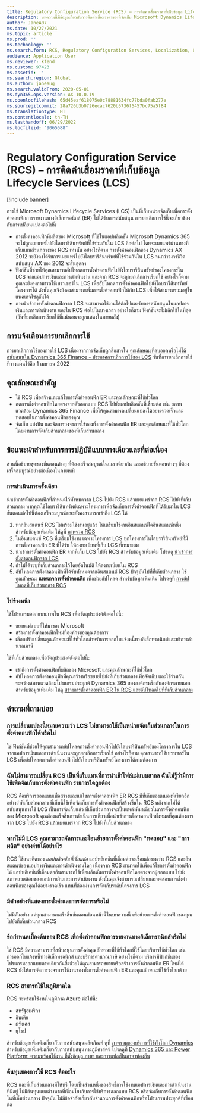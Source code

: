 ```yaml
---
title: Regulatory Configuration Service (RCS) – การคิดค่าเสื่อมราคาที่เก็บข้อมูล Lifecycle Services (LCS)
description: บทความนี้มีข้อมูลเกี่ยวกับการคิดค่าเสื่อมราคาของที่จัดเก็บ Microsoft Dynamics Lifecycle Services (LCS)ที่วางแผนไว้โดยเป็นส่วนหนึ่งของการย้อนกลับของที่เก็บส่วนกลางของ Regulatory Configuration Service (RCS)
author: JaneA07
ms.date: 10/27/2021
ms.topic: article
ms.prod: ''
ms.technology: ''
ms.search.form: RCS, Regulatory Configuration Services, Localization, LCS storage, LCS storage deprecation
audience: Application User
ms.reviewer: kfend
ms.custom: 97423
ms.assetid: ''
ms.search.region: Global
ms.author: janeaug
ms.search.validFrom: 2020-05-01
ms.dyn365.ops.version: AX 10.0.19
ms.openlocfilehash: 65d45eaf618075e0c78881634fc77bda0fab277e
ms.sourcegitcommit: 28a726b3b0726ecac7620b5736f5457bc75a5f84
ms.translationtype: HT
ms.contentlocale: th-TH
ms.lasthandoff: 06/29/2022
ms.locfileid: "9065688"
---
```

# <a name="regulatory-configuration-service-rcs--lifecycle-services-lcs-storage-deprecation"></a>Regulatory Configuration Service (RCS) – การคิดค่าเสื่อมราคาที่เก็บข้อมูล Lifecycle Services (LCS)

[!include [banner](../includes/banner.md)]

การใช้ Microsoft Dynamics Lifecycle Services (LCS) เป็นที่เก็บหน่วยจัดเก็บเพื่อการตั้งค่าคอนฟิกการรายงานทางอิเล็กทรอนิกส์ (ER) ไม่ได้รับการสนับสนุน การยกเลิกการใช้นี้จะเกี่ยวข้องกับการเปลี่ยนแปลงต่อไปนี้

- การตั้งค่าคอนฟิกที่ผลิตของ Microsoft ที่ใช้ในแอปพลิเคชัน Microsoft Dynamics 365 จะไม่ถูกเผยแพร่ไปยังไลบรารีสินทรัพย์ที่ใช้ร่วมกันใน LCS อีกต่อไป โดยจะเผยแพร่ผ่านทางที่เก็บแบบส่วนกลางของ RCS เท่านั้น อย่างไรก็ตาม การตั้งค่าคอนฟิกของ Dynamics AX 2012 จะยังคงได้รับการเผยแพร่ไปยังไลบรารีสินทรัพย์ที่ใช้ร่วมกันใน LCS จนกว่าวงจรชีวิตสนับสนุน AX ของ 2012 จะสิ้นสุดลง
- ฟังก์ชันที่ช่วยให้คุณสามารถอัปโหลดการตั้งค่าคอนฟิกไปยังไลบรารีสินทรัพย์ของโครงการใน LCS จากแอปการเงินและการดำเนินงาน และจาก RCS จะถูกยกเลิกการเรียกใช้ อย่างไรก็ตาม คุณจะยังคงสามารถใช้เบราเซอร์ใน LCS เพื่ออัปโหลดการตั้งค่าคอนฟิกไปยังไลบรารีสินทรัพย์โครงการได้ ดังนั้นคุณจึงยังคงสามารถเพิ่มการตั้งค่าคอนฟิกให้กับ LCS เพื่อให้สามารถรวมอยู่ในแพคเกจโซลูชันได้
- การนําเข้าการตั้งค่าคอนฟิกจาก LCS จะสามารถใช้งานได้ต่อไปและรับการสนับสนุนในแอปการเงินและการดำเนินงาน และใน RCS ต่อไปในบางเวลา อย่างไรก็ตาม ฟังก์ชันจะไม่เลิกใช้ในที่สุด (วันที่ยกเลิกการเรียกใช้ที่แน่นอนจะถูกแสดงในภายหลัง)

## <a name="deprecation-notice"></a>การแจ้งเตือนการยกเลิกการใช้

การยกเลิกการใช้ของการใช้ LCS เนื่องจากการจัดเก็บถูกสื่อสารใน [คุณลักษณะที่ลบออกหรือไม่ได้สนับสนุนใน Dynamics 365 Finance - ประกาศการเลิกการใช้ของ LCS](../get-started/removed-deprecated-features-finance.md#features-removed-or-deprecated-in-the-finance-10017-release) วันที่การยกเลิกการใช้ที่วางแผนไว้คือ 1 เมษายน 2022

## <a name="key-features"></a>คุณลักษณะสำคัญ

- ใช้ RCS เพื่อสร้างและแก้ไขการตั้งค่าคอนฟิก ER และคุณลักษณะที่ใช้ทั่วโลก
- กดการตั้งค่าคอนฟิกโดยตรงจากตัวออกแบบ RCS ไปยังแอปพลิเคชันที่เชื่อมต่อ เช่น สภาพแวดล้อม Dynamics 365 Finance เพื่อให้คุณสามารถเปลี่ยนแปลงได้อย่างรวดเร็วและทดสอบในการตั้งค่าคอนฟิกของคุณ
- จัดเก็บ แบ่งปัน และจัดการวงจรการใช้ของทั้งการตั้งค่าคอนฟิก ER และคุณลักษณะที่ใช้ทั่วโลกโดยผ่านการจัดเก็บส่วนกลางของที่เก็บส่วนกลาง

## <a name="guidance-for-one-time-and-ongoing-actions"></a>ข้อแนะนําสําหรับการการปฏิบัติแบบทางเดียวและที่ต่อเนื่อง

ส่วนนี้อธิบายชุดของขั้นตอนต่างๆ ที่ต้องเสร็จสมบูรณ์ในเวลาเดียวกัน และอธิบายขั้นตอนต่างๆ ที่ต้องเสร็จสมบูรณ์อย่างต่อเนื่องในภายหลัง

### <a name="one-time-action"></a>การดำเนินการครั้งเดียว

นําเข้าการตั้งค่าคอนฟิกที่กําหนดไว้ทั้งหมดจาก LCS ไปยัง RCS แล้วเผยแพร่จาก RCS ไปยังที่เก็บส่วนกลาง หากคุณใช้ไลบรารีสินทรัพย์เฉพาะโครงการเพื่อจัดเก็บการตั้งค่าคอนฟิกที่ได้รับมาใน LCS ขั้นตอนต่อไปนี้ต้องเสร็จสมบูรณ์ขณะยังคงสามารถเข้าถึง LCS ได้

1. หากอินสแตนซ์ RCS ไม่พร้อมใช้งานอยู่แล้ว ให้เตรียมใช้งานอินสแตนซ์ใดอินสแตนซ์หนึ่ง สำหรับข้อมูลเพิ่มเติม ให้ดูที่ [ภาพรวม RCS](rcs-overview.md)
2. ในอินสแตนซ์ RCS ที่เตรียมใช้งาน เฉพาะโครงการ LCS ทุกโครงการในไลบรารีสินทรัพย์ที่มีการตั้งค่าคอนฟิก ER ที่ได้รับ ให้ลงทะเบียนที่เก็บ LCS ที่เหมาะสม
3. นําเข้าการตั้งค่าคอนฟิก ER จากที่เก็บ LCS ไปยัง RCS สำหรับข้อมูลเพิ่มเติม โปรดดู [นำเข้าการตั้งค่าคอนฟิกจาก LCS](/dynamics365/fin-ops-core/dev-itpro/analytics/tasks/er-import-configuration-lifecycle-services)
4. ถ้าไม่ได้ระบุที่เก็บส่วนกลางไว้โดยอัตโนมัติ ให้ลงทะเบียนใน RCS
5. อัปโหลดการตั้งค่าคอนฟิกที่ได้รับทั้งหมดจากอินสแตนซ์ RCS ปัจจุบันไปที่ที่เก็บส่วนกลาง ใช้คุณลักษณะ **แพคเกจการตั้งค่าคอนฟิก** เพื่อช่วยอัปโหลด สำหรับข้อมูลเพิ่มเติม โปรดดูที่ [การอัปโหลดที่เก็บส่วนกลาง RCS](rcs-global-repo-upload.md)

### <a name="going-forward"></a>ไปข้างหน้า

ใช้โปรแกรมออกแบบภาพใน RCS เพื่อวัตถุประสงค์ดังต่อไปนี้:

- ขยายแม่แบบที่ให้มาของ Microsoft
- สร้างการตั้งค่าคอนฟิกใหม่ที่องค์กรของคุณต้องการ
- เลือกปรับเปลี่ยนคุณลักษณะที่ใช้ทั่วโลกสำหรับการออกใบแจ้งหนี้ทางอิเล็กทรอนิกส์และบริการคํานวณภาษี

ใช้ที่เก็บส่วนกลางเพื่อวัตถุประสงค์ดังต่อไปนี้:

- เข้าถึงการตั้งค่าคอนฟิกที่ผลิตของ Microsoft และคุณลักษณะที่ใช้ทั่วโลก
- อัปโหลดการตั้งค่าคอนฟิกที่คุณสร้างหรือขยายไปยังที่เก็บส่วนกลางเพื่อจัดเก็บ และใช้ร่วมกันระหว่างสภาพแวดล้อมโปรแกรมประยุกต์ Dynamics 365 ขององค์กรหรือกับองค์กรภายนอก สำหรับข้อมูลเพิ่มเติม ให้ดู [สร้างการตั้งค่าคอนฟิก ER ใน RCS และอัปโหลดไปที่ที่เก็บส่วนกลาง](rcs-global-repo-upload.md)

## <a name="frequently-asked-questions"></a>คำถามที่ถามบ่อย

### <a name="does-this-change-mean-that-lcs-cant-be-used-as-central-storage-for-configurations"></a>การเปลี่ยนแปลงนี้หมายความว่า LCS ไม่สามารถใช้เป็นหน่วยจัดเก็บส่วนกลางในการตั้งค่าคอนฟิกได้หรือไม่

ใช่ ฟังก์ชันที่ช่วยให้คุณสามารถอัปโหลดการตั้งค่าคอนฟิกไปยังไลบรารีสินทรัพย์ของโครงการใน LCS จากแอปการเงินและการดำเนินงานจะถูกยกเลิกการเรียกใช้ อย่างไรก็ตาม คุณสามารถใช้เบราเซอร์ใน LCS เพื่ออัปโหลดการตั้งค่าคอนฟิกไปยังไลบรารีสินทรัพย์โครงการได้ตามต้องการ

### <a name="i-thought-that-rcs-was-a-replacement-repository-for-importing-global-template-files-i-didnt-think-that-its-used-to-store-configurations-which-is-correct"></a>ฉันไม่สามารถเปลี่ยน RCS เป็นที่เก็บแทนที่การนําเข้าไฟล์แม่แบบสากล ฉันไม่รู้ว่ามีการใช้เพื่อจัดเก็บการตั้งค่าคอนฟิก รายการใดถูกต้อง

RCS คือบริการออกแบบเพื่อสร้างและแก้ไขการตั้งค่าคอนฟิก ER RCS มีที่เก็บของตนเองที่เรียกอีกอย่างว่าที่เก็บส่วนกลาง ที่เก็บนี้ใช้เพื่อจัดเก็บการตั้งค่าคอนฟิกที่สร้างขึ้นใน RCS หลังจากไม่ได้สนับสนุนการใช้ LCS เป็นการจัดเก็บแล้ว ที่เก็บส่วนกลางจะเป็นแหล่งที่มาเดียวในการตั้งค่าคอนฟิกของ Microsoft คุณต้องเสร็จสิ้นการดำเนินการเดียวเพื่อนําเข้าการตั้งค่าคอนฟิกทั้งหมดที่คุณต้องการจาก LCS ไปยัง RCS แล้วเผยแพร่จาก RCS ไปยังที่เก็บส่วนกลาง

### <a name="without-lcs-what-is-the-suggested-way-to-store-configurations-so-that-test-and-production-configurations-can-easily-be-managed-and-transferred"></a>หากไม่มี LCS คุณสามารถจัดการและโอนย้ายการตั้งค่าคอนฟิก "ทดสอบ" และ "การผลิต" อย่างง่ายได้อย่างไร

RCS ใช้แนวคิดของ *แอปพลิเคชันที่เชื่อมต่อ* แอปพลิเคชันที่เชื่อมต่อจะเชื่อมต่อระหว่าง RCS และอินสแตนซ์ของแอปการเงินและการดำเนินงานใดๆ เนื่องจาก RCS สามารถใช้เพื่อแก้ไขการตั้งค่าคอนฟิกได้ แอปพลิเคชันที่เชื่อมต่อกันสามารถใช้เพื่อผลักดันการตั้งค่าคอนฟิกโดยตรงจากผู้ออกแบบ ไปยังสภาพแวดล้อมของแอปการเงินและการดำเนินงาน ดังนั้นคุณจึงสามารถเปลี่ยนและทดสอบการตั้งค่าคอนฟิกของคุณได้อย่างรวดเร็ว แทนที่ต้องผ่านการจัดเก็บระดับโครงการ LCS

### <a name="are-there-any-examples-that-show-the-setup-and-management"></a>มีตัวอย่างที่แสดงการตั้งค่าและการจัดการหรือไม่

ไม่มีตัวอย่าง แต่คุณสามารถเสร็จสิ้นขั้นตอนก่อนหน้านี้ในบทความนี้ เพื่อย้ายการตั้งค่าคอนฟิกของคุณไปยังที่เก็บส่วนกลาง RCS

### <a name="is-rcs-a-prerequisite-to-configure-electronic-reporting"></a>ข้อกําหนดเบื้องต้นของ RCS เพื่อตั้งค่าคอนฟิกการรายงานทางอิเล็กทรอนิกส์หรือไม่

ใช่ RCS มีความสามารถที่สนับสนุนการตั้งค่าคุณลักษณะที่ใช้ทั่วโลกที่ใช้โดยบริการใช้ทั่วโลก เช่น การออกใบแจ้งหนี้ทางอิเล็กทรอนิกส์ และบริการคํานวณภาษี อย่างไรก็ตาม บริการมีฟังก์ชันของโปรแกรมออกแบบภาพเดียวกันซึ่งช่วยให้คุณสามารถขยายหรือสร้างการตั้งค่าคอนฟิก ER ใหม่ได้ RCS ยังให้การจัดการวงจรการใช้งานของทั้งการตั้งค่าคอนฟิก ER และคุณลักษณะที่ใช้ทั่วโลกด้วย

### <a name="which-regions-can-rcs-be-deployed-in"></a>RCS สามารถใช้ในภูมิภาคใด

RCS จะพร้อมใช้งานในภูมิภาค Azure ต่อไปนี้:

- สหรัฐอเมริกา
- อินเดีย
- ฝรั่งเศส
- ยุโรป

สำหรับข้อมูลเพิ่มเติมเกี่ยวกับการสนับสนุนผลิตภัณฑ์ ดูที่ [ภาพรวมของบริการที่ใช้ทั่วโลก Dynamics](globalization-services-overview.md) สำหรับข้อมูลเพิ่มเติมเกี่ยวกับการสนับสนุนทางภูมิศาสตร์ โปรดดูที่ [Dynamics 365 และ Power Platform: ความพร้อมใช้งาน ที่ตั้งข้อมูล ภาษา และการแปลเป็นภาษาท้องถิ่น](https://aka.ms/rcs/D365Productavailabilityguide)

### <a name="whats-the-cost-of-using-rcs"></a>ต้นทุนของการใช้ RCS คืออะไร

RCS และที่เก็บส่วนกลางมีให้ฟรี โดยเป็นส่วนหนึ่งของสิทธิ์การใช้งานแอปการเงินและการดำเนินงานที่มีอยู่ ไม่มีต้นทุนแยกต่างหากที่เชื่อมโยงกับการใช้บริการออกแบบ RCS หรือจัดเก็บการตั้งค่าคอนฟิกในที่เก็บส่วนกลาง ปัจจุบัน ไม่มีข้อจํากัดเกี่ยวกับจํานวนการตั้งค่าคอนฟิกหรือโปรแกรมประยุกต์ที่เชื่อมต่อ
